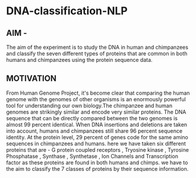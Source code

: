 # DNA-classification-NLP

## AIM -
The aim of the experiment is to study the DNA in human and chimpanzees and classify the seven different types of proteins that are common in both humans and chimpanzees using the protein sequence data.

## MOTIVATION
From Human Genome Project, it's become clear that comparing the human genome with the genomes of other organisms is an enormously powerful tool for understanding our own biology.The chimpanzee and human genomes are strikingly similar and encode very similar proteins. The DNA sequence that can be directly compared between the two genomes is almost 99 percent identical. When DNA insertions and deletions are taken into account, humans and chimpanzees still share 96 percent sequence identity. At the protein level, 29 percent of genes code for the same amino sequences in chimpanzees and humans. here we have taken six different proteins that are - G protein coupled receptors , Tryosine kinase , Tyrosine Phosphatase , Synthase , Synthetase , Ion Channels and Transcription factor as these proteins are found in both humans and chimps. we have to the aim to classify the 7 classes of proteins by their sequence information.
